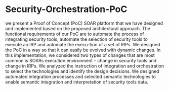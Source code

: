 # Security-Orchestration-PoC
we present a Proof of Concept (PoC) SOAR platform that we have designed and implemented based on the proposed architectural approach. The functional requirements of our PoC are to automate the process of integrating security tools, automate the selection of security tools to execute an IRP and automate the execu-tion of a set of IRPs. We designed the PoC in a way so that it can easily be evolved with dynamic changes. In this implementation, we considered two types of changes that are most common is SOARs execution environment – change in security tools and change in IRPs. We analyzed the instruction of integration and orchestration to select the technologies and identify the design decisions. We designed automated integration processes and selected semantic technologies to enable semantic integration and interpretation of security tools data.

